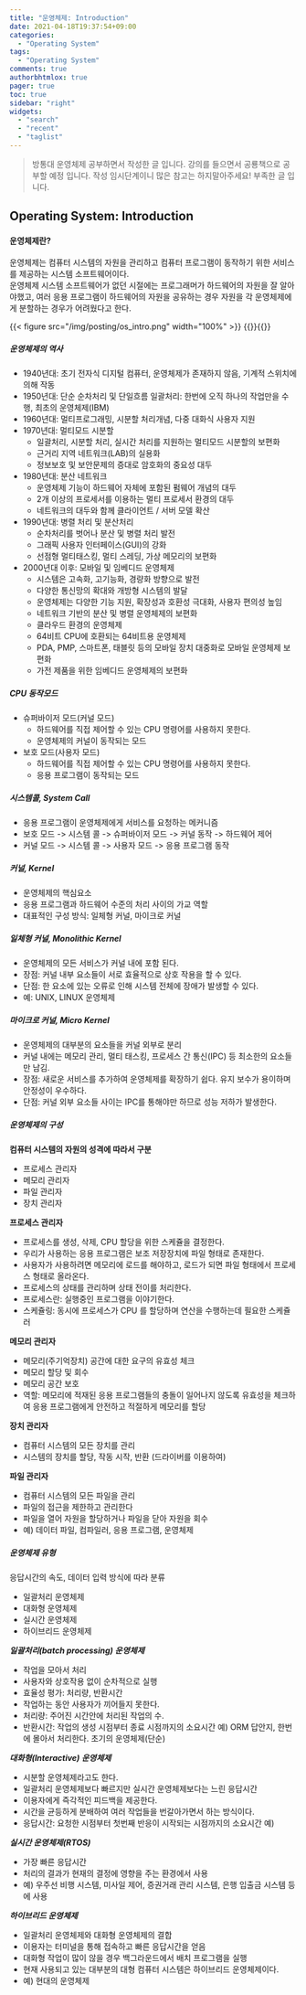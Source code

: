 ```yaml
---
title: "운영체제: Introduction"
date: 2021-04-18T19:37:54+09:00
categories:
  - "Operating System"
tags:
  - "Operating System"
comments: true
authorbhtmlox: true
pager: true
toc: true
sidebar: "right"
widgets:
  - "search"
  - "recent"
  - "taglist"
---
```

> 방통대 운영체제 공부하면서 작성한 글 입니다. 강의를 들으면서 공룡책으로 공부할 예정 입니다.
  작성 임시단계이니 많은 참고는 하지말아주세요! 부족한 글 입니다.

## Operating System: Introduction
#### 운영체제란?
운영체제는 컴퓨터 시스템의 자원을 관리하고 컴퓨터 프로그램이 동작하기 위한 서비스를 제공하는 시스템 소프트웨어이다. </br>
운영체제 시스템 소프트웨어가 없던 시절에는 프로그래머가 하드웨어의 자원을 잘 알아야했고, 여러 응용 프로그램이 하드웨어의 자원을 공유하는 경우
자원을 각 운영체제에게 분할하는 경우가 어려웠다고 한다. </br>

{{< figure src="/img/posting/os_intro.png" width="100%" >}}
{{<rowhtml>}}{{</rowhtml>}}
##### 운영체제의 역사
- 1940년대: 초기 전자식 디지털 컴퓨터, 운영체제가 존재하지 않음, 기계적 스위치에 의해 작동
- 1950년대: 단순 순차처리 및 단일흐름 일괄처리: 한번에 오직 하나의 작업만을 수행, 최초의 운영체제(IBM)
- 1960년대: 멀티프로그래밍, 시분할 처리개념, 다중 대화식 사용자 지원
- 1970년대: 멀티모드 시분할
    - 일괄처리, 시분할 처리, 실시간 처리를 지원하는 멀티모드 시분할의 보편화
    - 근거리 지역 네트워크(LAB)의 실용화
    - 정보보호 및 보안문제의 증대로 암호화의 중요성 대두
- 1980년대: 분산 네트워크
    - 운영체제 기능이 하드웨어 자체에 포함된 펌웨어 개념의 대두
    - 2개 이상의 프로세서를 이용하는 멀티 프로세서 환경의 대두
    - 네트워크의 대두와 함께 클라이언트 / 서버 모델 확산
 - 1990년대: 병렬 처리 및 분산처리
    - 순차처리를 벗어나 분산 및 병렬 처리 발전
    - 그래픽 사용자 인터페이스(GUI)의 강화
    - 선점형 멀티태스킹, 멀티 스레딩, 가상 메모리의 보편화
  - 2000년대 이후: 모바일 및 임베디드 운영체제
    - 시스템은 고속화, 고기능화, 경량화 방향으로 발전
    - 다양한 통신망의 확대와 개방형 시스템의 발달
    - 운영체제는 다양한 기능 지원, 확장성과 호환성 극대화, 사용자 편의성 높임
    - 네트워크 기반의 분산 및 병렬 운영체제의 보편화
    - 클라우드 환경의 운영체제
    - 64비트 CPU에 호환되는 64비트용 운영체제
    - PDA, PMP, 스마트폰, 태블릿 등의 모바일 장치 대중화로 모바일 운영체제 보편화
    - 가전 제품을 위한 임베디드 운영체제의 보편화
    
    
##### CPU 동작모드
- 슈퍼바이저 모드(커널 모드)
    - 하드웨어를 직접 제어할 수 있는 CPU 명령어를 사용하지 못한다.
    - 운영체제의 커널이 동작되는 모드
- 보호 모드(사용자 모드)
    - 하드웨어를 직접 제어할 수 있는 CPU 명령어를 사용하지 못한다.
    - 응용 프로그램이 동작되는 모드
  
##### 시스템콜, System Call
- 응용 프로그램이 운영체제에게 서비스를 요청하는 메커니즘
- 보호 모드 -> 시스템 콜 -> 슈퍼바이저 모드 -> 커널 동작 -> 하드웨어 제어
- 커널 모드 -> 시스템 콜 -> 사용자 모드 -> 응용 프로그램 동작

##### 커널, Kernel
- 운영체제의 핵심요소
- 응용 프로그램과 하드웨어 수준의 처리 사이의 가교 역할
- 대표적인 구성 방식: 일체형 커널, 마이크로 커널

##### 일체형 커널, Monolithic Kernel
- 운영체제의 모든 서비스가 커널 내에 포함 된다.
- 장점: 커널 내부 요소들이 서로 효율적으로 상호 작용을 할 수 있다.
- 단점: 한 요소에 있는 오류로 인해 시스템 전체에 장애가 발생할 수 있다. 
- 예: UNIX, LINUX 운영체제

##### 마이크로 커널, Micro Kernel
- 운영체제의 대부분의 요소들을 커널 외부로 분리
- 커널 내에는 메모리 관리, 멀티 태스킹, 프로세스 간 통신(IPC) 등 최소한의 요소들만 남김.
- 장점: 새로운 서비스를 추가하여 운영체제를 확장하기 쉽다.
      유지 보수가 용이하며 안정성이 우수하다.
- 단점: 커널 외부 요소들 사이는 IPC를 통해야만 하므로 성능 저하가 발생한다.

##### 운영체제의 구성

**컴퓨터 시스템의 자원의 성격에 따라서 구분**
- 프로세스 관리자
- 메모리 관리자
- 파일 관리자
- 장치 관리자

**프로세스 관리자**
- 프로세스를 생성, 삭제, CPU 할당을 위한 스케쥴을 결정한다.
- 우리가 사용하는 응용 프로그램은 보조 저장장치에 파일 형태로 존재한다.
- 사용자가 사용하려면 메모리에 로드를 해야하고, 로드가 되면 파일 형태에서 프로세스 형태로 올라온다.
- 프로세스의 상태를 관리하며 상태 전이를 처리한다.
- 프로세스란: 실행중인 프로그램을 이야기한다.
- 스케쥴링: 동시에 프로세스가 CPU 를 할당하며 연산을 수행하는데 필요한 스케쥴러

**메모리 관리자**
- 메모리(주기억장치) 공간에 대한 요구의 유효성 체크
- 메모리 할당 및 회수
- 메모리 공간 보호
- 역할: 메모리에 적재된 응용 프로그램들의 충돌이 일어나지 않도록 유효성을 체크하여 응용 프로그램에게 안전하고 적절하게 메모리를 할당

**장치 관리자**
- 컴퓨터 시스템의 모든 장치를 관리
- 시스템의 장치를 할당, 작동 시작, 반환 (드라이버를 이용하여)

**파일 관리자**
- 컴퓨터 시스템의 모든 파일을 관리
- 파일의 접근을 제한하고 관리한다
- 파일을 열어 자원을 할당하거나 파일을 닫아 자원을 회수
- 예) 데이터 파일, 컴파일러, 응용 프로그램, 운영체제

##### 운영체제 유형
응답시간의 속도, 데이터 입력 방식에 따라 분류
- 일괄처리 운영체제
- 대화형 운영체제
- 실시간 운영체제
- 하이브리드 운영체제

***일괄처리(batch processing) 운영체제***
- 작업을 모아서 처리
- 사용자와 상호작용 없이 순차적으로 실행
- 효율성 평가: 처리량, 반환시간
- 작업하는 동안 사용자가 끼어들지 못한다.
- 처리량: 주어진 시간안에 처리된 작업의 수.
- 반환시간: 작업의 생성 시점부터 종료 시점까지의 소요시간
예) ORM 답안지, 한번에 몰아서 처리한다. 초기의 운영체제(단순)

***대화형(Interactive) 운영체제***
- 시분할 운영체제라고도 한다.
- 일괄처리 운영체제보다 빠르지만 실시간 운영체제보다는 느린 응답시간
- 이용자에게 즉각적인 피드백을 제공한다.
- 시간을 균등하게 분배하여 여러 작업들을 번갈아가면서 하는 방식이다.
- 응답시간: 요청한 시점부터 첫번째 반응이 시작되는 시점까지의 소요시간
예)

***실시간 운영체제(RTOS)***
- 가장 빠른 응답시간
- 처리의 결과가 현재의 결정에 영향을 주는 환경에서 사용
- 예) 우주선 비행 시스템, 미사일 제어, 증권거래 관리 시스템, 은행 입출금 시스템 등에 사용

***하이브리드 운영체제***
- 일괄처리 운영체제와 대화형 운영체제의 결합 
- 이용자는 터미널을 통해 접속하고 빠른 응답시간을 얻음
- 대화형 작업이 많이 않을 경우 백그라운드에서 배치 프로그램을 실행
- 현재 사용되고 있는 대부분의 대형 컴퓨터 시스템은 하이브리드 운영체제이다. 
- 예) 현대의 운영체제
